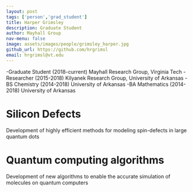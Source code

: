 ```yaml
---
layout: post 
tags: ['person','grad_student']
title: Harper Grimsley 
description: Graduate Student 
author: Mayhall Group 
nav-menu: false 
image: assets/images/people/grimsley_harper.jpg
github_url: https://github.com/hrgrimsl 
email: hrgrimsl@vt.edu
---
```

-Graduate Student (2018-current) Mayhall Research Group, Virginia Tech
-Researcher (2015-2018) Kilyanek Research Group, University of Arkansas
-BS Chemistry (2014-2018) University of Arkansas
-BA Mathematics (2014-2018) University of Arkansas

# Silicon Defects 
Development of highly efficient methods for modeling spin-defects in large quantum dots

# Quantum computing algorithms 
Development of new algorithms to enable the accurate simulation of molecules on quantum computers
